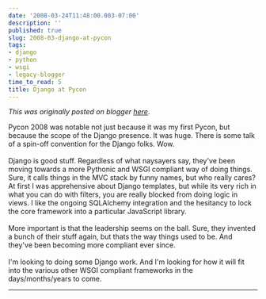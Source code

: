 ```yaml
---
date: '2008-03-24T11:48:00.003-07:00'
description: ''
published: true
slug: 2008-03-django-at-pycon
tags:
- django
- python
- wsgi
- legacy-blogger
time_to_read: 5
title: Django at Pycon
---
```


*This was originally posted on blogger [here](https://pydanny.blogspot.com/2008/03/django-at-pycon.html)*.

Pycon 2008 was notable not just because it was my first Pycon, but because the scope of the Django presence.  It was huge.  There is some talk of a spin-off convention for the Django folks.  Wow.<br /><br />Django is good stuff.  Regardless of what naysayers say, they've been moving towards a more Pythonic and WSGI compliant way of doing things.  Sure, it calls things in the MVC stack by funny names, but who really cares?  At first I was apprehensive about Django templates, but while its very rich in what you can do with filters, you are really blocked from doing logic in views.  I like the ongoing SQLAlchemy integration and the hesitancy to lock the core framework into a particular JavaScript library.<br /><br />More important is that the leadership seems on the ball.  Sure, they invented a bunch of their stuff again, but thats the way things used to be.  And they've been becoming more compliant ever since.<br /><br />I'm looking to doing some Django work.  And I'm looking for how it will fit into the various other WSGI compliant frameworks in the days/months/years to come.

---

